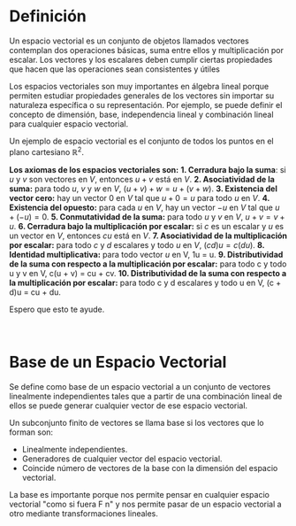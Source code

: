 # Definición
Un espacio vectorial es un conjunto de objetos llamados vectores contemplan dos operaciones básicas, suma entre ellos y multiplicación por escalar. Los vectores y los escalares deben cumplir ciertas propiedades que hacen que las operaciones sean consistentes y útiles

Los espacios vectoriales son muy importantes en álgebra lineal porque permiten estudiar propiedades generales de los vectores sin importar su naturaleza específica o su representación. Por ejemplo, se puede definir el concepto de dimensión, base, independencia lineal y combinación lineal para cualquier espacio vectorial.

Un ejemplo de espacio vectorial es el conjunto de todos los puntos en el plano cartesiano $\mathbb{R}^2$.

**Los axiomas de los espacios vectoriales son:**
**1. Cerradura bajo la suma**:
si $u$ y $v$ son vectores en $V$, entonces $u + v$ está en $V$.
**2. Asociatividad de la suma:**
para todo $u$, $v$ y $w$ en $V$, $(u + v) + w = u + (v + w)$.
**3. Existencia del vector cero:**
hay un vector $0$ en $V$ tal que $u + 0 = u$ para todo $u$ en $V$.
**4. Existencia del opuesto:**
para cada $u$ en $V$, hay un vector $-u$ en $V$ tal que $u + (-u) = 0$.
**5. Conmutatividad de la suma:**
para todo $u$ y $v$ en $V$, $u + v = v + u$.
**6. Cerradura bajo la multiplicación por escalar:** 
si $c$ es un escalar y $u$ es un vector en $V$, entonces $cu$ está en $V$.
**7. Asociatividad de la multiplicación por escalar:** 
para todo $c$ y $d$ escalares y todo $u$ en $V$, $(cd)u = c(du)$.
**8. Identidad multiplicativa:** 
para todo vector $u$ en V, 1u = u.
**9. Distributividad de la suma con respecto a la multiplicación por escalar:**
para todo c y todo u y v en V, c(u + v) = cu + cv.
**10. Distributividad de la suma con respecto a la multiplicación por escalar:**
para todo c y d escalares y todo u en V, (c + d)u = cu + du.

Espero que esto te ayude.

&nbsp;
&nbsp;
&nbsp;
# Base de un Espacio Vectorial 
Se define como base de un espacio vectorial a un conjunto de vectores linealmente independientes tales que a partir de una combinación lineal de ellos se puede generar cualquier vector de ese espacio vectorial.

Un subconjunto finito de vectores se llama base si los vectores que lo forman son:
- Linealmente independientes.
- Generadores de cualquier vector del espacio vectorial.
- Coincide número de vectores de la base con la dimensión del espacio vectorial.

La base es importante porque nos permite pensar en cualquier espacio vectorial "como si fuera F n" y nos permite pasar de un espacio vectorial a otro mediante transformaciones lineales.

